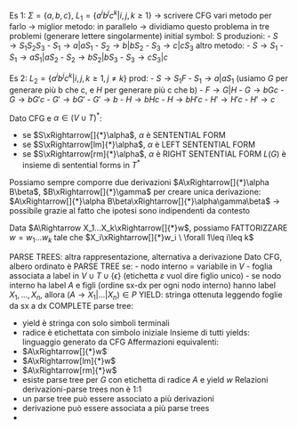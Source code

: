 Es 1:
	$\Sigma=\{a,b,c\}$, $L_1=\{a^ib^jc^k|i,j,k\geq1\}$ -> scrivere CFG
	vari metodo per farlo -> miglior metodo: in parallelo -> dividiamo questo problema in tre problemi (generare lettere singolarmente)
		initial symbol: S
		produzioni:
		- $S\rightarrow S_1S_2S_3$
		- $S_1\rightarrow a|aS_1$
		- $S_2\rightarrow b|bS_2$
		- $S_3\rightarrow c|cS_3$
	altro metodo:
		- $S\rightarrow S_1$
		- $S_1\rightarrow aS_1|aS_2$
		- $S_2\rightarrow bS_2|bS_3$
		- $S_3\rightarrow cS_3|c$

Es 2:
	$L_2 = \{a^ib^jc^k|i,j,k\geq1,j\neq k\}$
	prod:
		- $S\rightarrow S_1F$
		- $S_1\rightarrow a|aS_1$
		(usiamo $G$ per generare più b che c, e $H$ per generare più c che b)
		- $F\rightarrow G|H$
		- $G\rightarrow bGc$
		- $G\rightarrow bG'c$
		- $G'\rightarrow bG'$
		- $G'\rightarrow b$
		- $H\rightarrow bHc$
		- $H\rightarrow bH'c$
		- $H'\rightarrow H'c$
		- $H'\rightarrow c$

Dato CFG e $\alpha\in(V\cup T)^*$:
- se $S\xRightarrow[]{*}\alpha$, $\alpha$ è SENTENTIAL FORM
- se $S\xRightarrow[lm]{*}\alpha$, $\alpha$ è LEFT SENTENTIAL FORM
- se $S\xRightarrow[rm]{*}\alpha$, $\alpha$ è RIGHT SENTENTIAL FORM
$L(G)$ è insieme di sentential forms in $T^*$

Possiamo sempre comporre due derivazioni $A\xRightarrow[]{*}\alpha B\beta$, $B\xRightarrow[]{*}\gamma$ per creare unica derivazione: $A\xRightarrow[]{*}\alpha B\beta\xRightarrow[]{*}\alpha\gamma\beta$ -> possibile grazie al fatto che ipotesi sono indipendenti da contesto

Data $A\Rightarrow X_1...X_k\xRightarrow[]{*}w$, possiamo FATTORIZZARE $w=w_1...w_k$ tale che $X_i\xRightarrow[]{*}w_i \ \forall 1\leq i\leq k$

PARSE TREES: altra rappresentazione, alternativa a derivazione
Dato CFG, albero ordinato è PARSE TREE se:
	- nodo interno = variabile in $V$
	- foglia associata a label in $V\cup T\cup\{\epsilon\}$ (etichetta $\varepsilon$ vuol dire figlio unico)
	- se nodo interno ha label $A$ e figli (ordine sx-dx per ogni nodo interno) hanno label $X_1,...,X_n$, allora $(A\rightarrow X_1|...|X_n)\in P$
YIELD: stringa ottenuta leggendo foglie da sx a dx
COMPLETE parse tree:
- yield è stringa con solo simboli terminali
- radice è etichettata con simbolo iniziale
Insieme di tutti yields: linguaggio generato da CFG
Affermazioni equivalenti:
- $A\xRightarrow[]{*}w$
- $A\xRightarrow[lm]{*}w$
- $A\xRightarrow[rm]{*}w$
- esiste parse tree per $G$ con etichetta di radice $A$ e yield $w$
Relazioni derivazioni-parse trees non è 1:1
- un parse tree può essere associato a più derivazioni
- derivazione può essere associata a più parse trees
- 